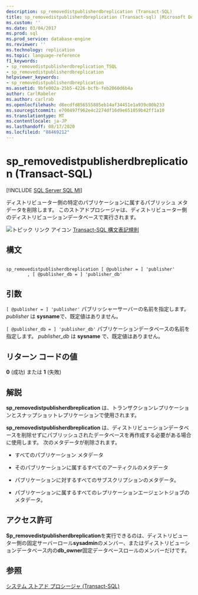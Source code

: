 ```yaml
---
description: sp_removedistpublisherdbreplication (Transact-SQL)
title: sp_removedistpublisherdbreplication (Transact-sql) |Microsoft Docs
ms.custom: ''
ms.date: 03/04/2017
ms.prod: sql
ms.prod_service: database-engine
ms.reviewer: ''
ms.technology: replication
ms.topic: language-reference
f1_keywords:
- sp_removedistpublisherdbreplication_TSQL
- sp_removedistpublisherdbreplication
helpviewer_keywords:
- sp_removedistpublisherdbreplication
ms.assetid: 9bfe002a-25b5-4226-bcfb-feb2060d6b4a
author: CarlRabeler
ms.author: carlrab
ms.openlocfilehash: d8ecdfd856555885eb14af34451e1a939c00b233
ms.sourcegitcommit: e700497f962e4c2274df16d9e651059b42ff1a10
ms.translationtype: MT
ms.contentlocale: ja-JP
ms.lasthandoff: 08/17/2020
ms.locfileid: "88469212"
---
```

# <a name="sp_removedistpublisherdbreplication-transact-sql"></a>sp_removedistpublisherdbreplication (Transact-SQL)
[!INCLUDE [SQL Server SQL MI](../../includes/applies-to-version/sql-asdbmi.md)]

  ディストリビューター側の特定のパブリケーションに属するパブリッシュ メタデータを削除します。 このストアドプロシージャは、ディストリビューター側のディストリビューションデータベースで実行されます。  
  
 ![トピック リンク アイコン](../../database-engine/configure-windows/media/topic-link.gif "トピック リンク アイコン") [Transact-SQL 構文表記規則](../../t-sql/language-elements/transact-sql-syntax-conventions-transact-sql.md)  
  
## <a name="syntax"></a>構文  
  
```  
  
sp_removedistpublisherdbreplication [ @publisher = ] 'publisher'  
        , [ @publisher_db = ] 'publisher_db'  
```  
  
## <a name="arguments"></a>引数  
`[ @publisher = ] 'publisher'` パブリッシャーサーバーの名前を指定します。 *publisher* は **sysname**で、既定値はありません。  
  
`[ @publisher_db = ] 'publisher_db'` パブリケーションデータベースの名前を指定します。 *publisher_db* は **sysname** で、既定値はありません。  
  
## <a name="return-code-values"></a>リターン コードの値  
 **0** (成功) または **1** (失敗)  
  
## <a name="remarks"></a>解説  
 **sp_removedistpublisherdbreplication** は、トランザクションレプリケーションとスナップショットレプリケーションで使用されます。  
  
 **sp_removedistpublisherdbreplication** は、ディストリビューションデータベースを削除せずにパブリッシュされたデータベースを再作成する必要がある場合に使用します。 次のメタデータが削除されます。  
  
-   すべてのパブリケーション メタデータ  
  
-   そのパブリケーションに属するすべてのアーティクルのメタデータ  
  
-   パブリケーションに対するすべてのサブスクリプションのメタデータ。  
  
-   パブリケーションに属するすべてのレプリケーションエージェントジョブのメタデータ。  
  
## <a name="permissions"></a>アクセス許可  
 **Sp_removedistpublisherdbreplication**を実行できるのは、ディストリビューター側の固定サーバーロール**sysadmin**のメンバー、またはディストリビューションデータベース内の**db_owner**固定データベースロールのメンバーだけです。  
  
## <a name="see-also"></a>参照  
 [システム ストアド プロシージャ &#40;Transact-SQL&#41;](../../relational-databases/system-stored-procedures/system-stored-procedures-transact-sql.md)  
  
  
